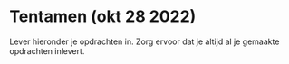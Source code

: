 # Tentamen (okt 28 2022)

Lever hieronder je opdrachten in. Zorg ervoor dat je altijd al je gemaakte opdrachten inlevert.


